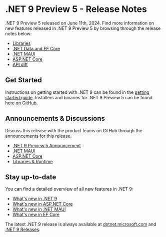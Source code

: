 # .NET 9 Preview 5 - Release Notes

.NET 9 Preview 5 released on June 11th, 2024. Find more information on new features released in .NET 9 Preview 5 by browsing through the release notes below:

* [Libraries](./libraries.md)
* [.NET Data and EF Core](./efcoreanddata.md)
* [.NET MAUI](./dotnetmaui.md)
* [ASP.NET Core](./aspnetcore.md)
* [API diff](./api-diff/README.md)

## Get Started

Instructions on getting started with .NET 9 can be found in the [getting started guide](../../get-started.md). Installers and binaries for .NET 9 Preview 5 can be found [here on GitHub](./9.0.0-preview.5.md).

## Announcements & Discussions

Discuss this release with the product teams on GitHub through the announcements for this release.

* [.NET 9 Preview 5 Announcement](https://aka.ms/dotnet/9/preview5)
* [.NET MAUI](https://github.com/dotnet/maui/discussions/22977)
* [ASP.NET Core](https://github.com/dotnet/aspnetcore/discussions/56194)
* [Libraries & Runtime](https://github.com/dotnet/runtime/discussions/103313)

## Stay up-to-date

You can find a detailed overview of all new features in .NET 9:

* [What's new in .NET 9](https://learn.microsoft.com/dotnet/core/whats-new/dotnet-9/overview)
* [What's new in ASP.NET Core](https://learn.microsoft.com/aspnet/core/release-notes/aspnetcore-9.0)
* [What's new in .NET MAUI](https://learn.microsoft.com/dotnet/maui/whats-new/dotnet-9)
* [What's new in EF Core](https://learn.microsoft.com/ef/core/what-is-new/ef-core-9.0/whatsnew)

The latest .NET 9 release is always available at [dotnet.microsoft.com](https://dotnet.microsoft.com/download/dotnet/9.0) and [.NET 9 Releases](../../README.md).
